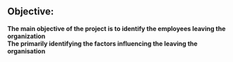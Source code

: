 <h2> <b> Objective:<br></h2>
The main objective of the project is to identify the employees leaving the organization<br>
The primarily identifying the factors influencing the leaving the organisation<br>
